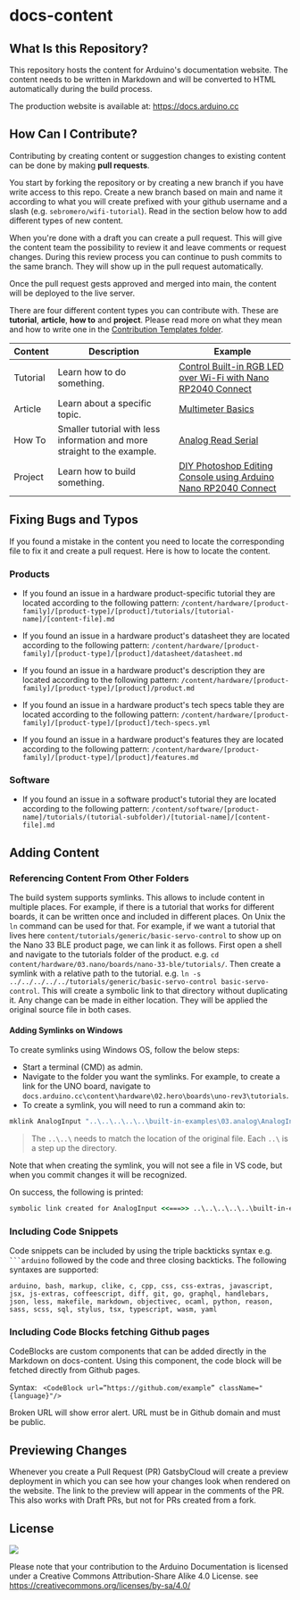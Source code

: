 # docs-content

## What Is this Repository?

This repository hosts the content for Arduino's documentation website. The content needs to be written in Markdown and will be converted to HTML automatically during the build process.

The production website is available at: <https://docs.arduino.cc>

## How Can I Contribute?

Contributing by creating content or suggestion changes to existing content can be done by making **pull requests**.

You start by forking the repository or by creating a new branch if you have write access to this repo. Create a new branch based on main and name it according to what you will create prefixed with your github username and a slash (e.g. `sebromero/wifi-tutorial`). Read in the section below how to add different types of new content.

When you're done with a draft you can create a pull request. This will give the content team the possibility to review it and leave comments or request changes. During this review process you can continue to push commits to the same branch. They will show up in the pull request automatically.

Once the pull request gests approved and merged into main, the content will be deployed to the live server.

There are four different content types you can contribute with. These are **tutorial**, **article**, **how to** and **project**. Please read more on what they mean and how to write one in the [Contribution Templates folder](/contribution-templates/README.md).

|Content|Description|Example|
|-------|-----------|-------|
|Tutorial|Learn how to do something.|[Control Built-in RGB LED over Wi-Fi with Nano RP2040 Connect](https://docs.arduino.cc/tutorials/nano-rp2040-connect/rp2040-web-server-rgb)|
|Article|Learn about a specific topic.|[Multimeter Basics](https://docs.arduino.cc/learn/electronics/multimeter-basics)|
|How To|Smaller tutorial with less information and more straight to the example.|[Analog Read Serial](https://docs.arduino.cc/built-in-examples/basics/AnalogReadSerial)|
|Project|Learn how to build something.|[DIY Photoshop Editing Console using Arduino Nano RP2040 Connect](https://create.arduino.cc/projecthub/jithinsanal1610/diy-photoshop-editing-console-using-arduino-nano-rp-2040-a43e97?ref=search&ref_id=nano%20rp2040%20connect&offset=0)|

## Fixing Bugs and Typos

If you found a mistake in the content you need to locate the corresponding file to fix it and create a pull request. Here is how to locate the content.

### Products

- If you found an issue in a hardware product-specific tutorial they are located according to the following pattern:
  `/content/hardware/[product-family]/[product-type]/[product]/tutorials/[tutorial-name]/[content-file].md`

- If you found an issue in a hardware product's datasheet they are located according to the following pattern:
  `/content/hardware/[product-family]/[product-type]/[product]/datasheet/datasheet.md`

- If you found an issue in a hardware product's description they are located according to the following pattern:
  `/content/hardware/[product-family]/[product-type]/[product]/product.md`

- If you found an issue in a hardware product's tech specs table they are located according to the following pattern:
  `/content/hardware/[product-family]/[product-type]/[product]/tech-specs.yml`

- If you found an issue in a hardware product's features they are located according to the following pattern:
  `/content/hardware/[product-family]/[product-type]/[product]/features.md`

### Software

- If you found an issue in a software product's tutorial they are located according to the following pattern:
  `/content/software/[product-name]/tutorials/(tutorial-subfolder)/[tutorial-name]/[content-file].md`

## Adding Content

### Referencing Content From Other Folders

The build system supports symlinks. This allows to include content in multiple places. For example, if there is a tutorial that works for different boards, it can be written once and included in different places. On Unix the `ln` command can be used for that.
For example, if we want a tutorial that lives here `content/tutorials/generic/basic-servo-control` to show up on the Nano 33 BLE product page, we can link it as follows. First open a shell and navigate to the tutorials folder of the product. e.g. `cd content/hardware/03.nano/boards/nano-33-ble/tutorials/`. Then create a symlink with a relative path to the tutorial. e.g. `ln -s ../../../../../tutorials/generic/basic-servo-control basic-servo-control`. This will create a symbolic link to that directory without duplicating it. Any change can be made in either location. They will be applied the original source file in both cases.

#### Adding Symlinks on Windows

To create symlinks using Windows OS, follow the below steps:

- Start a terminal (CMD) as admin.
- Navigate to the folder you want the symlinks. For example, to create a link for the UNO board, navigate to `docs.arduino.cc\content\hardware\02.hero\boards\uno-rev3\tutorials`.
- To create a symlink, you will need to run a command akin to:

```cmd
mklink AnalogInput "..\..\..\..\..\built-in-examples\03.analog\AnalogInput"
```

> The `..\..\` needs to match the location of the original file. Each `..\` is a step up the directory.

Note that when creating the symlink, you will not see a file in VS code, but when you commit changes it will be recognized.

On success, the following is printed:

```cmd
symbolic link created for AnalogInput <<===>> ..\..\..\..\..\built-in-examples\03.analog\AnalogInput
```

### Including Code Snippets

Code snippets can be included by using the triple backticks syntax e.g. ` ```arduino` followed by the code and three closing backticks. The following syntaxes are supported:
```
arduino, bash, markup, clike, c, cpp, css, css-extras, javascript, jsx, js-extras, coffeescript, diff, git, go, graphql, handlebars, json, less, makefile, markdown, objectivec, ocaml, python, reason, sass, scss, sql, stylus, tsx, typescript, wasm, yaml
```

### Including Code Blocks fetching Github pages

CodeBlocks are custom components that can be added directly in the Markdown on docs-content.
Using this component, the code block will be fetched directly from Github pages.

Syntax:
` <CodeBlock url=”https://github.com/example” className="{language}"/>`
 
Broken URL will show error alert. URL must be in Github domain and must be public.

## Previewing Changes

Whenever you create a Pull Request (PR) GatsbyCloud will create a preview deployment in which you can see how your changes look when rendered on the website. The link to the preview will appear in the comments of the PR. This also works with Draft PRs, but not for PRs created from a fork.

## License

![](https://i.creativecommons.org/l/by-sa/3.0/88x31.png) 

Please note that your contribution to the Arduino Documentation is licensed under a Creative Commons Attribution-Share Alike 4.0 License. see https://creativecommons.org/licenses/by-sa/4.0/

